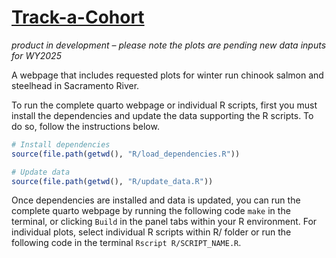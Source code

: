 # [Track-a-Cohort](https://www.cbr.washington.edu/sacramento/cohort/index.html#juvindelta)

*product in development – please note the plots are pending new data inputs for WY2025*

A webpage that includes requested plots for winter run chinook salmon and steelhead in Sacramento River.

To run the complete quarto webpage or individual R scripts, first you must install the dependencies and update the data supporting the R scripts. To do so, follow the instructions below.

``` r
# Install dependencies
source(file.path(getwd(), "R/load_dependencies.R"))

# Update data
source(file.path(getwd(), "R/update_data.R"))
```

Once dependencies are installed and data is updated, you can run the complete quarto webpage by running the following code `make` in the terminal, or clicking `Build` in the panel tabs within your R environment. For individual plots, select individual R scripts within R/ folder or run the following code in the terminal `Rscript R/SCRIPT_NAME.R`.
